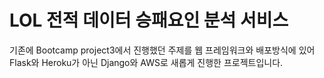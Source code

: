# LOL 전적 데이터 승패요인 분석 서비스
기존에 Bootcamp project3에서 진행했던 주제를 웹 프레임워크와 배포방식에 있어 Flask와 Heroku가 아닌 Django와 AWS로 새롭게 진행한 프로젝트입니다.